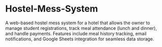 # Hostel-Mess-System
A web-based hostel mess system for a hotel that allows the owner to manage student registrations, track meal attendance (lunch and dinner), and handle payments. Features include meal history tracking, email notifications, and Google Sheets integration for seamless data storage.
